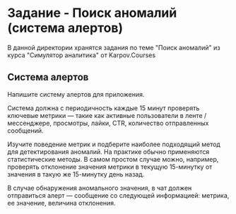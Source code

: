 # Задание - Поиск аномалий (система алертов)
В данной директории хранятся задания по теме "Поиск аномалий" из курса "Симулятор аналитика" от Karpov.Courses

## Cистема алертов
Напишите систему алертов для приложения.

Система должна с периодичность каждые 15 минут проверять ключевые метрики — такие как активные пользователи в ленте / мессенджере, просмотры, лайки, CTR, количество отправленных сообщений. 

Изучите поведение метрик и подберите наиболее подходящий метод для детектирования аномалий. На практике обычно применяются статистические методы. В самом простом случае можно, например, проверять отклонение значения метрики в текущую 15-минутку от значения в такую же 15-минутку день назад. 

В случае обнаружения аномального значения, в чат должен отправиться алерт — сообщение со следующей информацией: метрика, ее значение, величина отклонения.
